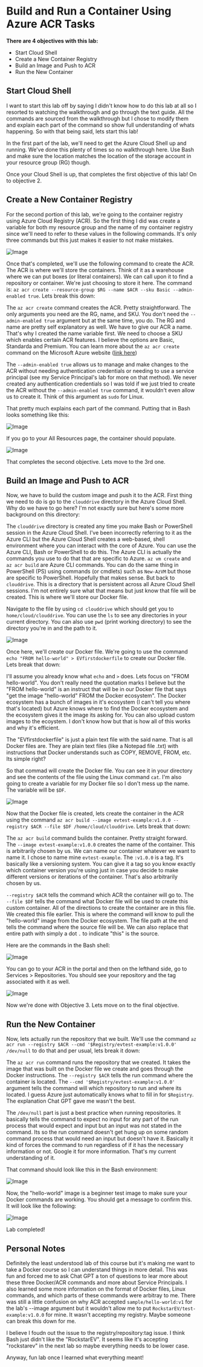 # Build and Run a Container Using Azure ACR Tasks

**There are 4 objectives with this lab:**
* Start Cloud Shell
* Create a New Container Registry
* Build an Image and Push to ACR
* Run the New Container


## Start Cloud Shell

I want to start this lab off by saying I didn't know how to do this lab at all so I resorted to watching the walkthrough and go through the text guide. All the commands are sourced from the walkthrough but I chose to modify them and explain each part of the command so show full understanding of whats happening. So with that being said, lets start this lab!

In the first part of the lab, we'll need to get the Azure Cloud Shell up and running. We've done this plenty of times so no walkthrough here. Use Bash and make sure the location matches the location of the storage account in your resource group (RG) though. 

Once your Cloud Shell is up,  that completes the first objective of this lab! On to objective 2. 

## Create a New Container Registry

For the second portion of this lab, we're going to the container registry using Azure Cloud Registry (ACR). So the first thing I did was create a variable for both my resource group and the name of my container registry since we'll need to refer to these values in the following commands. It's only three commands but this just makes it easier to not make mistakes. 

![Image](AzureCreateACR1.png)

Once that's completed, we'll use the following command to create the ACR. The ACR is where we'll store the containers. Think of it as a warehouse where we can put boxes (or literal containers). We can call upon it to find a repository or container. We're just choosing to store it here. The command is: `az acr create --resource-group $RG --name $ACR --sku Basic --admin-enabled true`. Lets break this down:

The `az acr create` command creates the ACR. Pretty straightforward. The only arguments you need are the RG, name, and SKU. You don't need the `--admin-enabled true` argument but at the same time, you do. The RG and name are pretty self explanatory as well. We have to give our ACR a name. That's why I created the name variable first. We need to choose a SKU which enables certain ACR features. I believe the options are Basic, Standarda and Premium. You can learn more about the `az acr create` command on the Microsoft Azure website ([link here](https://learn.microsoft.com/en-us/cli/azure/acr?view=azure-cli-latest#az-acr-create))

The `--admin-enabled true` allows us to manage and make changes to the ACR without needing authentication credentials or needing to use a service principal (see my Service Principal's lab for more on that method). We never created any authentication credentials so I was told if we just tried to create the ACR without the `--admin-enabled true` command, it wouldn't even allow us to create it. Think of this argument as `sudo` for Linux. 

That pretty much explains each part of the command. Putting that in Bash looks something like this:

![Image](AzureCreateACR2.png)

If you go to your All Resources page, the container should populate. 

![Image](AzureCreateACR3.png)


That completes the second objective. Lets move to the 3rd one. 

## Build an Image and Push to ACR

Now, we have to build the custom image and push it to the ACR. First thing we need to do is go to the `clouddrive` directory in the Azure Cloud Shell. Why do we have to go here? I'm not exactly sure but here's some more background on this directory:

The `clouddrive` directory is created any time you make  Bash or PowerShell session in the Azure Cloud Shell. I've been incorrectly referring to it as the Azure CLI but the Azure Cloud Shell creates a web-based, shell environment where you can interact with the core of Azure. You can use the Azure CLI, Bash or PowerShell to do this. The Azure CLI is actually the commands you use to do that that are specific to Azure. `az vm create` and `az acr build` are Azure CLI commands. You can do the same thing in PowerShell (PS) using commands (or cmdlets) such as `New-AzVM` but those are specific to PowerShell. Hopefully that makes sense. But back to `clouddrive`. This is a directory that is persistent across all Azure Cloud Shell sessions. I'm not entirely sure what that means but just know that file will be created. This is where we'll store our Docker file. 

Navigate to the file by using `cd clouddrive` which should get you to `home/cloud/clouddrive`. You can use the `ls` to see any directories in your current directory. You can also use `pwd` (print working directory) to see the directory you're in and the path to it.

![Image](AzureCreateACR4.png)

Once here, we'll create our Docker file. We're going to use the command `echo "FROM hello-world" > EVfirstdockerfile` to create our Docker file. Lets break that down:

I'll assume you already know what `echo` and `>` does. Lets focus on "FROM hello-world". You don't really need the quotation marks I believe but the "FROM hello-world" is an instruct that will be in our Docker file that says "get the image "hello-world" FROM the Docker ecosystem". The Docker ecosystem has a bunch of images in it's ecosystem (I can't tell you where that's located) but Azure knows where to find the Docker ecosystem and the ecosystem gives it the image its asking for. You can also upload custom images to the ecoystem. I don't know how but that is how all of this works and why it's efficient. 

The "EVfirstdockerfile" is just a plain text file with the said name. That is all Docker files are. They are plain text files (like a Notepad file .txt) with instructions that Docker understands such as COPY, REMOVE, FROM, etc. Its simple right?

So that commad will create the Docker file. You can see it in your directory and see the contents of the file using the Linux command `cat`. I'm also going to create a variable for my Docker file so I don't mess up the name. The variable will be `$DF`.

![Image](AzureCreateACR5.png)

Now that the Docker file is created, lets create the container in the ACR using the command `az acr build --image evtest-example:v1.0.0 --registry $ACR --file $DF /home/cloud/clouddrive`. Lets break that down:

The `az acr build` command builds the container. Pretty straight forward. The `--image evtest-example:v1.0.0` creates the name of the container. This is arbitrarily chosen by us. We can name our container whatever we want to name it. I chose to name mine `evtest-example`. The `:v1.0.0` is a tag. It's basically like a versioning system. You can give it a tag so you know exactly which container version you're using just in case you decide to make different versions or iterations of the container. That's also arbitrarily chosen by us. 

`--registry $ACR` tells the command which ACR the container will go to. The `--file $DF` tells the command what Docker file will be used to create this custom container. All of the directions to create the container are in this file. We created this file earlier. This is where the command will know to pull the "hello-world" image from the Docker ecosystem. The file path at the end tells the command where the source file will be. We can also replace that entire path with simply a dot `.` to indicate "this" is the source. 

Here are the commands in the Bash shell:

![Image](AzureCreateACR6.png)

You can go to your ACR in the portal and then on the lefthand side, go to Services > Repositories. You should see your repository and the tag associated with it as well. 

![Image](AzureCreateACR7.png)


Now we're done with Objective 3. Lets move on to the final objective. 

## Run the New Container

Now, lets actually run the repository that we built. We'll use the command `az acr run --registry $ACR --cmd '$Registry/evtest-example:v1.0.0' /dev/null` to do that and per usual, lets break it down:

The `az acr run` command runs the repository that we created. It takes the image that was built on the Docker file we create and goes through the Docker instructions. The `--registry $ACR` tells the run command where the container is located. The `--cmd '$Registry/evtest-example:v1.0.0'` argument tells the command will which repository to run and where its located. I guess Azure just automatically knows what to fill in for `$Registry`. The explanation Chat GPT gave  me wasn't the best. 

The `/dev/null` part is just a best practice when running repositories. It basically tells the command to expect no input for any part of the run process that would expect and input but an input was not stated in the command. Its so the run command doesn't get hung up on some random command process that would need an input but doesn't have it. Basically it kind of forces the command to run regardless of if it has the necessary information or not. Google it for more information. That's my current understanding of it. 

That command should look like this in the Bash environment:

![Image](AzureCreateACR8.png)

Now, the "hello-world" image is a beginner test image to make sure your Docker commands are working. You should get a message to confirm this. It will look like the following:

![Image](AzureCreateACR9.png)

Lab completed!

## Personal Notes

Definitely the least understood lab of this course but it's making me want to take a Docker course so I can understand things in more detail. This was fun and forced me to ask Chat GPT a ton of questions to lear more about these three Docker/ACR commands and more about Service Principals. I also learned some more information on the format of Docker files, Linux commands, and which parts of these commands were arbitray to me. There was still a little confusion on why ACR accepted `sample/hello-world:v1` for the lab's --image argument but it wouldn't allow me to put `RockstarEV/test-example:v1.0.0` for mine. It wasn't accepting my registry. Maybe someone can break this down for me. 

I believe I foudn out the issue to the registry/repository:tag issue. I think Bash just didn't like the "RockstarEV". It seems like it's accepting "rockstarev" in the next lab so maybe everything needs to be lower case. 

Anyway, fun lab once I learned what everything meant!
